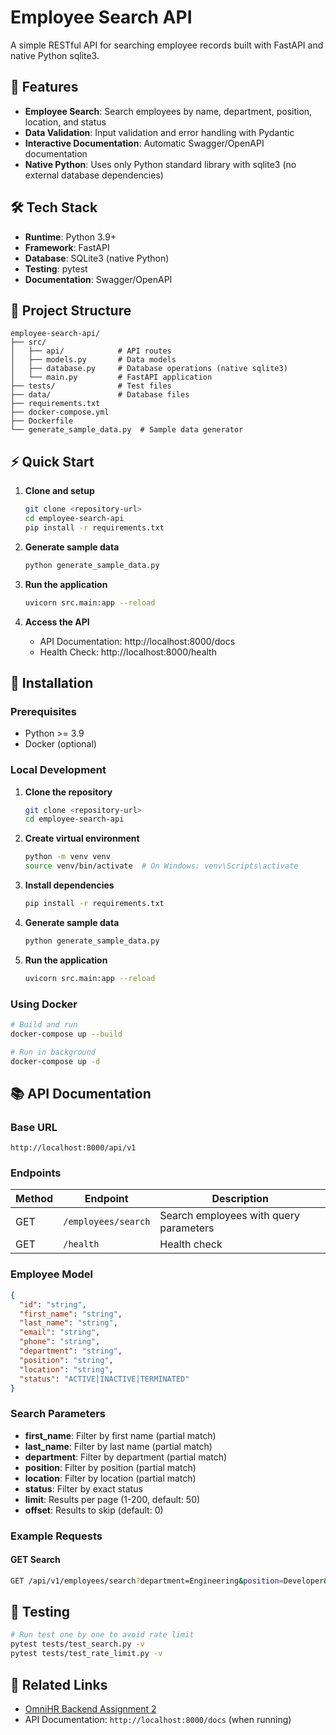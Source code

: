 # Employee Search API

A simple RESTful API for searching employee records built with FastAPI and native Python sqlite3.

## 🚀 Features

- **Employee Search**: Search employees by name, department, position, location, and status
- **Data Validation**: Input validation and error handling with Pydantic
- **Interactive Documentation**: Automatic Swagger/OpenAPI documentation
- **Native Python**: Uses only Python standard library with sqlite3 (no external database dependencies)

## 🛠 Tech Stack

- **Runtime**: Python 3.9+
- **Framework**: FastAPI
- **Database**: SQLite3 (native Python)
- **Testing**: pytest
- **Documentation**: Swagger/OpenAPI

## 📁 Project Structure

```
employee-search-api/
├── src/
│   ├── api/            # API routes
│   ├── models.py       # Data models
│   ├── database.py     # Database operations (native sqlite3)
│   └── main.py         # FastAPI application
├── tests/              # Test files
├── data/               # Database files
├── requirements.txt    
├── docker-compose.yml  
├── Dockerfile          
└── generate_sample_data.py  # Sample data generator
```

## ⚡ Quick Start

1. **Clone and setup**
   ```bash
   git clone <repository-url>
   cd employee-search-api
   pip install -r requirements.txt
   ```

2. **Generate sample data**
   ```bash
   python generate_sample_data.py
   ```

3. **Run the application**
   ```bash
   uvicorn src.main:app --reload
   ```

4. **Access the API**
   - API Documentation: http://localhost:8000/docs
   - Health Check: http://localhost:8000/health

## 🚦 Installation

### Prerequisites
- Python >= 3.9
- Docker (optional)

### Local Development

1. **Clone the repository**
   ```bash
   git clone <repository-url>
   cd employee-search-api
   ```

2. **Create virtual environment**
   ```bash
   python -m venv venv
   source venv/bin/activate  # On Windows: venv\Scripts\activate
   ```

3. **Install dependencies**
   ```bash
   pip install -r requirements.txt
   ```

4. **Generate sample data**
   ```bash
   python generate_sample_data.py
   ```

5. **Run the application**
   ```bash
   uvicorn src.main:app --reload
   ```

### Using Docker

```bash
# Build and run
docker-compose up --build

# Run in background
docker-compose up -d
```

## 📚 API Documentation

### Base URL
```
http://localhost:8000/api/v1
```

### Endpoints

| Method | Endpoint | Description |
|--------|----------|-------------|
| GET | `/employees/search` | Search employees with query parameters |
| GET | `/health` | Health check |

### Employee Model

```json
{
  "id": "string",
  "first_name": "string",
  "last_name": "string",
  "email": "string",
  "phone": "string",
  "department": "string",
  "position": "string",
  "location": "string",
  "status": "ACTIVE|INACTIVE|TERMINATED"
}
```

### Search Parameters

- **first_name**: Filter by first name (partial match)
- **last_name**: Filter by last name (partial match)  
- **department**: Filter by department (partial match)
- **position**: Filter by position (partial match)
- **location**: Filter by location (partial match)
- **status**: Filter by exact status
- **limit**: Results per page (1-200, default: 50)
- **offset**: Results to skip (default: 0)

### Example Requests

#### GET Search
```bash
GET /api/v1/employees/search?department=Engineering&position=Developer&limit=10
```


## 🧪 Testing

```bash
# Run test one by one to avoid rate limit
pytest tests/test_search.py -v
pytest tests/test_rate_limit.py -v
```

## 🔗 Related Links

- [OmniHR Backend Assignment 2](https://omnihr.notion.site/Backend-Assignment-2-cdb352624622474ea7103bf212b13b25)
- API Documentation: `http://localhost:8000/docs` (when running)
